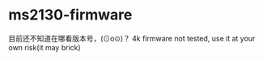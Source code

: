 # ms2130-firmware
目前还不知道在哪看版本号，(⊙o⊙)？
4k firmware not tested, use it at your own risk(it may brick)
